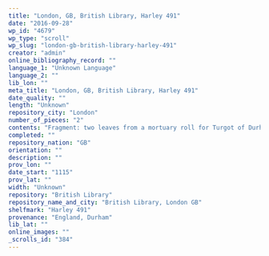 ```yaml
---
title: "London, GB, British Library, Harley 491"
date: "2016-09-28"
wp_id: "4679"
wp_type: "scroll"
wp_slug: "london-gb-british-library-harley-491"
creator: "admin"
online_bibliography_record: ""
language_1: "Unknown Language"
language_2: ""
lib_lon: ""
meta_title: "London, GB, British Library, Harley 491"
date_quality: ""
length: "Unknown"
repository_city: "London"
number_of_pieces: "2"
contents: "Fragment: two leaves from a mortuary roll for Turgot of Durham, datable to 1115-1117 (ff. 47-48v)."
completed: ""
repository_nation: "GB"
orientation: ""
description: ""
prov_lon: ""
date_start: "1115"
prov_lat: ""
width: "Unknown"
repository: "British Library"
repository_name_and_city: "British Library, London GB"
shelfmark: "Harley 491"
provenance: "England, Durham"
lib_lat: ""
online_images: ""
_scrolls_id: "384"
---
```



